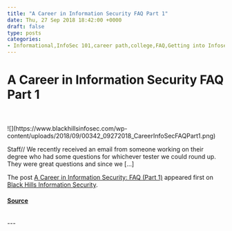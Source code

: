 ```yaml
---
title: "A Career in Information Security FAQ Part 1"
date: Thu, 27 Sep 2018 18:42:00 +0000
draft: false
type: posts
categories: 
- Informational,InfoSec 101,career path,college,FAQ,Getting into Infosec,getting started,infosec 101
---
```

# A Career in Information Security FAQ Part 1

<br/>

<br/>
![](https://www.blackhillsinfosec.com/wp-content/uploads/2018/09/00342_09272018_CareerInfoSecFAQPart1.png)

Staff// We recently received an email from someone working on their degree who had some questions for whichever tester we could round up. They were great questions and since we \[…\]

The post [A Career in Information Security: FAQ (Part 1)](https://www.blackhillsinfosec.com/a-career-in-information-security-faq-part-1/) appeared first on [Black Hills Information Security](https://www.blackhillsinfosec.com).

#### [Source](https://www.blackhillsinfosec.com/a-career-in-information-security-faq-part-1/)

<br/>
---
